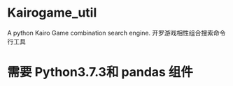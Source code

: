 # Kairogame_util
A python Kairo Game combination search engine. 
开罗游戏相性组合搜索命令行工具

# 需要 Python3.7.3和 pandas 组件
